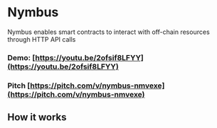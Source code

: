 # Nymbus

Nymbus enables smart contracts to interact with off-chain resources through HTTP API calls

### Demo: [https://youtu.be/2ofsif8LFYY](https://youtu.be/2ofsif8LFYY)
### Pitch [https://pitch.com/v/nymbus-nmvexe](https://pitch.com/v/nymbus-nmvexe)

## How it works


